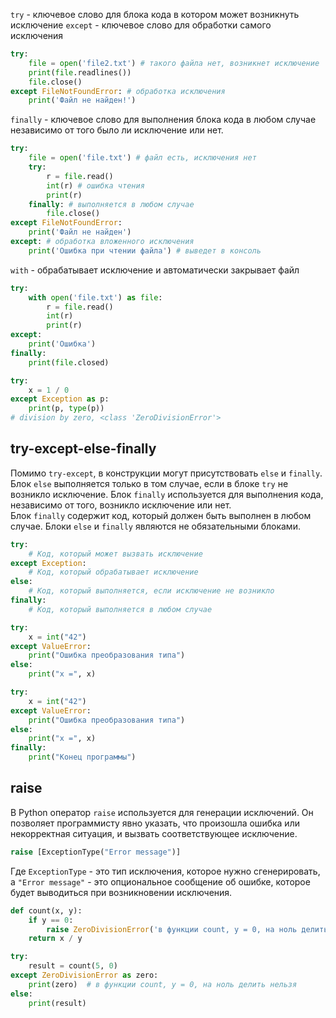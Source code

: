`try` - ключевое слово для блока кода в котором может возникнуть исключение
`except` - ключевое слово для обработки самого исключения

```python
try:
    file = open('file2.txt') # такого файла нет, возникнет исключение
    print(file.readlines())
    file.close()
except FileNotFoundError: # обработка исключения
    print('Файл не найден!')
```

`finally` - ключевое слово для выполнения блока кода в любом случае независимо от того было ли исключение или нет.

```python
try:
    file = open('file.txt') # файл есть, исключения нет
    try:
        r = file.read()
        int(r) # ошибка чтения
        print(r)
    finally: # выполняется в любом случае
        file.close()
except FileNotFoundError:
    print('Файл не найден')
except: # обработка вложенного исключения
    print('Ошибка при чтении файла') # выведет в консоль
```

`with` - обрабатывает исключение и автоматически закрывает файл

```python
try:
    with open('file.txt') as file:
        r = file.read()
        int(r)
        print(r)
except:
    print('Ошибка')
finally:
    print(file.closed)
```

```python
try:
    x = 1 / 0
except Exception as p:
    print(p, type(p))  
# division by zero, <class 'ZeroDivisionError'>
```

## try-except-else-finally

Помимо `try-except`, в конструкции могут присутствовать `else` и `finally`. Блок `else` выполняется только в том случае, если в блоке `try` не возникло исключение. Блок `finally` используется для выполнения кода, независимо от того, возникло исключение или нет. Блок `finally` содержит код, который должен быть выполнен в любом случае. Блоки `else` и `finally` являются не обязательными блоками.

```python
try:
    # Код, который может вызвать исключение
except Exception:
    # Код, который обрабатывает исключение
else:
    # Код, который выполняется, если исключение не возникло
finally:
    # Код, который выполняется в любом случае
```

```python
try:
    x = int("42")
except ValueError:
    print("Ошибка преобразования типа")
else:
    print("x =", x)
```

```python
try:
    x = int("42")
except ValueError:
    print("Ошибка преобразования типа")
else:
    print("x =", x)
finally:
    print("Конец программы")
```

## raise

В Python оператор `raise` используется для генерации исключений. Он позволяет программисту явно указать, что произошла ошибка или некорректная ситуация, и вызвать соответствующее исключение.

```python
raise [ExceptionType("Error message")]
```

Где `ExceptionType` - это тип исключения, которое нужно сгенерировать, а `"Error message"` - это опциональное сообщение об ошибке, которое будет выводиться при возникновении исключения.

```python
def count(x, y):
    if y == 0:
        raise ZeroDivisionError('в функции count, y = 0, на ноль делить нельзя')
    return x / y

try:
    result = count(5, 0)
except ZeroDivisionError as zero:
    print(zero)  # в функции count, y = 0, на ноль делить нельзя
else:
    print(result)
```

